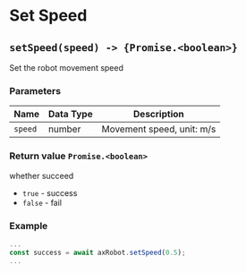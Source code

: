 # Set Speed

## `setSpeed(speed) -> {Promise.<boolean>}`

Set the robot movement speed

### Parameters

| Name | Data Type | Description |
| ------- | -------- | --------------------- |
| `speed` | number | Movement speed, unit: m/s |

### Return value `Promise.<boolean>`

whether succeed

* `true` - success
* `false` - fail

### Example

```javascript
...
const success = await axRobot.setSpeed(0.5);
...
````

